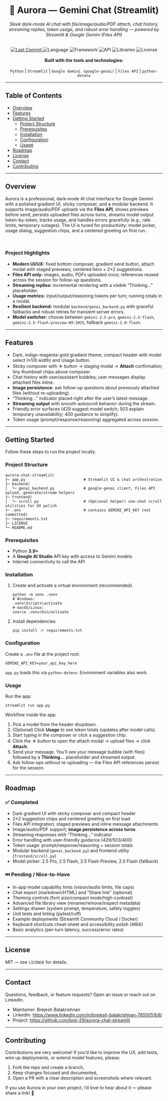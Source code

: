 <div align="center">
  <h1>🌌 Aurora — Gemini Chat (Streamlit)</h1>
  <p><i>Sleek dark-mode AI chat with file/image/audio/PDF attach, chat history, streaming replies, token usage, and robust error handling — powered by Streamlit & Google Gemini (Files API)</i></p>
</div>

<br>

<div align="center">
  <a href="https://github.com/brej-29/aurora-chat-streamlit">
    <img alt="Last Commit" src="https://img.shields.io/github/last-commit/brej-29/aurora-chat-streamlit">
  </a>
  <img alt="Language" src="https://img.shields.io/badge/Language-Python-blue">
  <img alt="Framework" src="https://img.shields.io/badge/Framework-Streamlit-ff4b4b">
  <img alt="API" src="https://img.shields.io/badge/API-Google%20AI%20(Gemini)-orange">
  <img alt="Libraries" src="https://img.shields.io/badge/Libraries-google--genai%20%7C%20python--dotenv%20%7C%20Streamlit-brightgreen">
  <img alt="License" src="https://img.shields.io/badge/License-MIT-black">
</div>

<div align="center">
  <br>
  <b>Built with the tools and technologies:</b>
  <br><br>
  <code>Python</code> | <code>Streamlit</code> | <code>Google Gemini (google-genai)</code> | <code>Files API</code> | <code>python-dotenv</code>
</div>

---

## **Table of Contents**
* [Overview](#overview)
* [Features](#features)
* [Getting Started](#getting-started)
  * [Project Structure](#project-structure)
  * [Prerequisites](#prerequisites)
  * [Installation](#installation)
  * [Configuration](#configuration)
  * [Usage](#usage)
* [Roadmap](#roadmap)
* [License](#license)
* [Contact](#contact)
* [Contributing](#contributing)

---

## **Overview**

Aurora is a professional, dark-mode AI chat interface for Google Gemini with a polished gradient UI, sticky composer, and a modular backend. It supports image/audio/PDF uploads via the **Files API**, shows previews before send, persists uploaded files across turns, streams model output token-by-token, tracks usage, and handles errors gracefully (e.g., rate limits, temporary outages). The UI is tuned for productivity: model picker, usage dialog, suggestion chips, and a centered greeting on first run.

<br>

### **Project Highlights**

- **Modern UI/UX:** fixed bottom composer, gradient send button, attach modal with staged previews, centered hero + 2×2 suggestions.
- **Files API only:** images, audio, PDFs uploaded once; references reused across the session for follow-up questions.
- **Streaming replies:** incremental rendering with a visible “Thinking…” placeholder.
- **Usage metrics:** input/output/reasoning tokens per turn; running totals in a modal.
- **Resilient backend:** modular `backend/genai_backend.py` with graceful fallbacks and robust retries for transient server errors.
- **Model switcher:** choose between `gemini-2.5-pro`, `gemini-2.5-flash`, `gemini-2.5-flash-preview-09-2025`, fallback `gemini-2.0-flash`.

---

## **Features**

- Dark, indigo-magenta-gold gradient theme; compact header with model select (≈1/8 width) and Usage button.
- Sticky composer with **＋** button → staging modal → **Attach** confirmation; tiny thumbnail chips above composer.
- Chat history with user/assistant bubbles; user messages display attached files inline.
- **Image persistence**: ask follow-up questions about previously attached files (without re-uploading).
- “Thinking…” indicator placed right after the user’s latest message.
- **Streaming output** with smooth autoscroll behavior during the stream.
- Friendly error surfaces (429 suggest model switch; 503 explain temporary unavailability; 400 guidance to simplify).
- Token usage (prompt/response/reasoning) aggregated across session.

---

## **Getting Started**

Follow these steps to run the project locally.

### **Project Structure**

    aurora-chat-streamlit/
    ├─ app.py                          # Streamlit UI & chat orchestration
    ├─ backend/
    │  └─ genai_backend.py             # google-genai client, Files API upload, generate/stream helpers
    ├─ frontend/
    │  └─ scroll.py                    # (Optional helper) one-shot scroll utilities for UX polish
    ├─ .env                            # contains GEMINI_API_KEY (not committed)
    ├─ requirements.txt
    ├─ LICENSE
    └─ README.md

### **Prerequisites**
- Python **3.9+**
- A **Google AI Studio** API key with access to Gemini models
- Internet connectivity to call the API

### **Installation**
1) Create and activate a virtual environment (recommended).

       python -m venv .venv
       # Windows:
       .venv\Scripts\activate
       # macOS/Linux:
       source .venv/bin/activate

2) Install dependencies.

       pip install -r requirements.txt

### **Configuration**
Create a `.env` file at the project root:

    GEMINI_API_KEY=your_api_key_here

`app.py` loads this via `python-dotenv`. Environment variables also work.

### **Usage**
Run the app:

    streamlit run app.py

Workflow inside the app:
1) Pick a model from the header dropdown.
2) (Optional) Click **Usage** to see token totals (updates after model calls).
3) Start typing in the composer or click a suggestion chip.
4) Click the **＋** button to open the attach modal → upload files → click **Attach**.
5) Send your message. You’ll see your message bubble (with files) followed by a **Thinking…** placeholder and streamed output.
6) Ask follow-ups without re-uploading — the Files API references persist for the session.

---

## **Roadmap**

### ✅ Completed
- Dark gradient UI with sticky composer and compact header
- 2×2 suggestion chips and centered greeting on first load
- Files API integration; staged previews and inline message attachments
- Image/audio/PDF support; **image persistence across turns**
- Streaming responses with “Thinking…” indicator
- Error handling with user-friendly guidance (429/503/400)
- Token usage: prompt/response/reasoning + session totals
- Modular backend (`genai_backend.py`) and frontend utility (`frontend/scroll.py`)
- Model picker: 2.5 Pro, 2.5 Flash, 2.5 Flash Preview, 2.0 Flash (fallback)

### ⏭️ Pending / Nice-to-Have
- In-app model capability hints (vision/audio limits, file caps)
- Chat export (markdown/HTML) and “Share link” (optional)
- Theming controls (font size/compact mode/high-contrast)
- Advanced file library view (rename/remove/inspect metadata)
- Settings drawer (system prompt, temperature, safety toggles)
- Unit tests and linting (pytest/ruff)
- Example deployments (Streamlit Community Cloud / Docker)
- Keyboard shortcuts cheat-sheet and accessibility polish (ARIA)
- Basic analytics (per-turn latency, success/error rates)

---

## **License**
MIT — see `LICENSE` for details.

---

## **Contact**
Questions, feedback, or feature requests? Open an issue or reach out on LinkedIn.

- Maintainer: Brejesh Balakrishnan
- LinkedIn: https://www.linkedin.com/in/brejesh-balakrishnan-7855051b9/
- Project: https://github.com/brej-29/aurora-chat-streamlit

---

## **Contributing**
Contributions are very welcome! If you’d like to improve the UX, add tests, wire up deployments, or extend model features, please:
1) Fork the repo and create a branch,
2) Keep changes focused and documented,
3) Open a PR with a clear description and screenshots where relevant.

If you use Aurora in your own project, I’d love to hear about it — please share a link! 🎉

